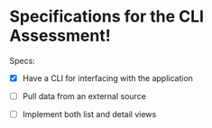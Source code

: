 # Specifications for the CLI Assessment!

Specs:
- [x] Have a CLI for interfacing with the application
- [ ] Pull data from an external source
- [ ] Implement both list and detail views

